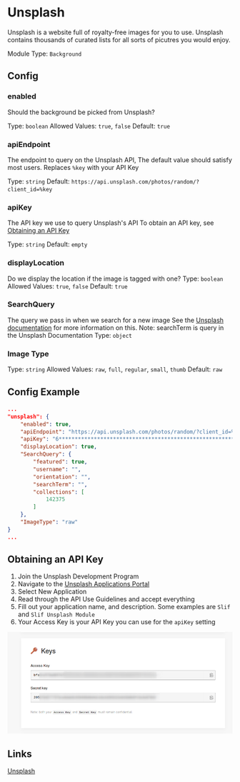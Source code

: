 # Unsplash

Unsplash is a website full of royalty-free images for you to use.
Unsplash contains thousands of curated lists for all sorts of picutres you would enjoy.

Module Type: `Background`

## Config

### enabled

Should the background be picked from Unsplash?

Type: `boolean`
Allowed Values: `true`, `false`
Default: `true`

### apiEndpoint

The endpoint to query on the Unsplash API, The default value should satisfy most users.
Replaces `%key` with your API Key

Type: `string`
Default: `https://api.unsplash.com/photos/random/?client_id=%key`

### apiKey

The API key we use to query Unsplash's API
To obtain an API key, see [Obtaining an API Key](#obtaining-an-api-key)

Type: `string`
Default: `empty`

### displayLocation

Do we display the location if the image is tagged with one?
Type: `boolean`
Allowed Values: `true`, `false`
Default: `true`

### SearchQuery

The query we pass in when we search for a new image
See the [Unsplash documentation](https://unsplash.com/documentation#get-a-random-photo) for more information on this.
Note: searchTerm is query in the Unsplash Documentation
Type: `object`

### Image Type

Type: `string`
Allowed Values: `raw`, `full`, `regular`, `small`, `thumb`
Default: `raw`

## Config Example

```json
...
"unsplash": {
    "enabled": true,
    "apiEndpoint": "https://api.unsplash.com/photos/random/?client_id=%key",
    "apiKey": "6***************************************************************",
    "displayLocation": true,
    "SearchQuery": {
        "featured": true,
        "username": "",
        "orientation": "",
        "searchTerm": "",
        "collections": [
            142375
        ]
    },
    "ImageType": "raw"
}
...
```

## Obtaining an API Key

1. Join the Unsplash Development Program
2. Navigate to the [Unsplash Applications Portal](https://unsplash.com/oauth/applications)
3. Select New Application
4. Read through the API Use Guidelines and accept everything
5. Fill out your application name, and description. Some examples are `Slif` and `Slif Unsplash Module`
6. Your Access Key is your API Key you can use for the `apiKey` setting

![API Key Demonstration](/screenshots/UA1.png)

## Links

[Unsplash](https://unsplash.com)
